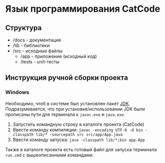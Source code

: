 # Язык программирования CatCode
## Структура
* /docs - документация
* /lib - библиотеки
* /src - исходные файлы
    * /app - приложение (исходный код)
    * /tests - unit-тесты
## Инструкция ручной сборки проекта
### Windows
Необходимо, чтоб в системе был установлен пакет [JDK](https://www.oracle.com/java/technologies/javase-downloads.html). Подразумевается, что при установке/использовании JDK были прописаны пути для терминала к ```javac.exe``` и ```java.exe```.

1. Запустить командную строку в каталоге проекта (CatCode)
2. Ввести команду компиляции: ```javac -encoding UTF-8 -d bin -classpath lib/* -sourcepath src src/app/App.java```
3. Ввести команду запуска: ```java -classpath lib/*;bin app.App```

Также в каталоге проекта есть готовый файл для запуска терминала ```run.cmd``` с вышеописанными командами.